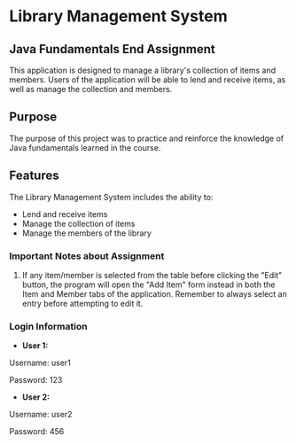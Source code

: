 # Library Management System
## Java Fundamentals End Assignment

This application is designed to manage a library's collection of items and members. Users of the application will be able to lend and receive items, as well as manage the collection and members.

## Purpose
The purpose of this project was to practice and reinforce the knowledge of Java fundamentals learned in the course.

## Features
The Library Management System includes the ability to:

- Lend and receive items
- Manage the collection of items
- Manage the members of the library

### Important Notes about Assignment

1. If any item/member is selected from the table before clicking the "Edit" button, the program will open the "Add Item" form instead in both the Item and Member tabs of the application. Remember to always select an entry before attempting to edit it.


### Login Information

- **User 1:** 

Username: user1

Password: 123

- **User 2:**

Username: user2

Password: 456




